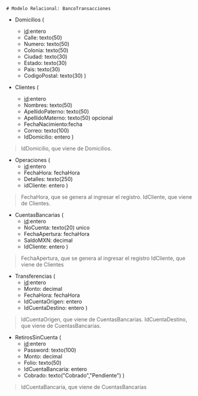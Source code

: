     # Modelo Relacional: BancoTransacciones

- Domicilios (
    - <u>id</u>:entero 
    - Calle: texto(50)
    - Numero: texto(50)
    - Colonia: texto(50)
    - Ciudad: texto(30)
    - Estado: texto(30)
    - Pais: texto(30)
    - CodigoPostal: texto(30)
)

- Clientes (
    - <u>id</u>:entero 
    - Nombres: texto(50)
    - ApellidoPaterno: texto(50)
    - ApellidoMaterno: texto(50) opcional
    - FechaNacimiento:fecha
    - Correo: texto(100)
    - IdDomicilio: entero
)
> IdDomicilio, que viene de Domicilios.

- Operaciones (
    - <u>id</u>:entero 
    - FechaHora: fechaHora
    - Detalles: texto(250)
    - idCliente: entero
)
> FechaHora, que se genera al ingresar el registro.
> IdCliente, que viene de Clientes.

- CuentasBancarias (
    - <u>id</u>:entero 
    - NoCuenta: texto(20) unico
    - FechaApertura: fechaHora
    - SaldoMXN: decimal
    - IdCliente: entero
)
> FechaApertura, que se genera al ingresar el registro
> IdCliente, que viene de Clientes

- Transferencias (
    - <u>id</u>:entero 
    - Monto: decimal
    - FechaHora: fechaHora
    - IdCuentaOrigen: entero
    - IdCuentaDestino: entero
)
> IdCuentaOrigen, que viene de CuentasBancarias.
> IdCuentaDestino, que viene de CuentasBancarias.

- RetirosSinCuenta (
    - <u>id</u>:entero 
    - Password: texto(100)
    - Monto: decimal
    - Folio: texto(50)
    - IdCuentaBancaria: entero
    - Cobrado: texto("Cobrado","Pendiente")
)
> IdCuentaBancaria, que viene de CuentasBancarias
